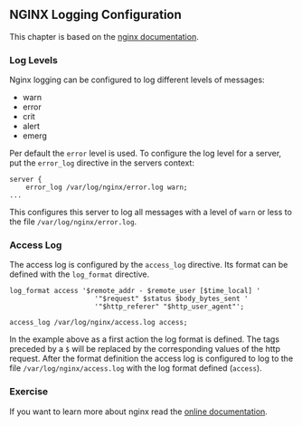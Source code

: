 ## NGINX Logging Configuration
This chapter is based on the [nginx documentation](https://docs.nginx.com/nginx/admin-guide/monitoring/logging/).

### Log Levels
Nginx logging can be configured to log different levels of messages:

- warn
- error
- crit
- alert
- emerg

Per default the `error` level is used. To configure the log level for a server, put the `error_log` directive in the servers context:

~~~~
server {
    error_log /var/log/nginx/error.log warn;
...
~~~~
This configures this server to log all messages with a level of `warn` or less to the file `/var/log/nginx/error.log`.

### Access Log
The access log is configured by the `access_log` directive. Its format can be defined with the `log_format` directive.

~~~~
log_format access '$remote_addr - $remote_user [$time_local] '
                     '"$request" $status $body_bytes_sent '
                     '"$http_referer" "$http_user_agent"';

access_log /var/log/nginx/access.log access;
~~~~

In the example above as a first action the log format is defined. The tags preceded by a `$` will be replaced by the corresponding values of the http request. After the format definition the access log is configured to log to the file `/var/log/nginx/access.log` with the log format defined (`access`).

### Exercise
If you want to learn more about nginx read the [online documentation](https://nginx.org/en/docs/).
